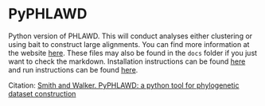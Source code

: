# PyPHLAWD

Python version of PHLAWD. This will conduct analyses either clustering or using bait to construct large alignments. You can find more information at the website [here](https://fephyfofum.github.io/PyPHLAWD/). These files may also be found in the `docs` folder if you just want to check the markdown. Installation instructions can be found [here](https://fephyfofum.github.io/PyPHLAWD/install/) and run instructions can be found [here](https://fephyfofum.github.io/PyPHLAWD/runs/).

Citation: [Smith and Walker. PyPHLAWD: a python tool for phylogenetic dataset construction
](https://besjournals.onlinelibrary.wiley.com/doi/abs/10.1111/2041-210X.13096)
